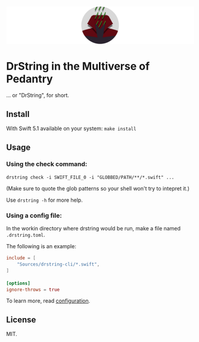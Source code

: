 ![Circular Logo](Documentation/Logo-Circular-Header.png)

# DrString in the Multiverse of Pedantry

… or "DrString", for short.

## Install

With Swift 5.1 available on your system: `make install`

## Usage

### Using the check command:

```
drstring check -i SWIFT_FILE_0 -i "GLOBBED/PATH/**/*.swift" ...
```

(Make sure to quote the glob patterns so your shell won't try to intepret it.)

Use `drstring -h` for more help.

### Using a config file:

In the workin directory where drstring would be run, make a file named `.drstring.toml`.

The following is an example:

```toml
include = [
    "Sources/drstring-cli/*.swift",
]

[options]
ignore-throws = true
```

To learn more, read [configuration](Documentation/Configuration.md).

## License

MIT.
